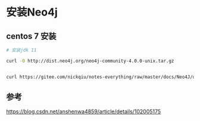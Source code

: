 # 安装Neo4j


## centos 7 安装

```bash 
# 安装jdk 11

curl -O http://dist.neo4j.org/neo4j-community-4.0.0-unix.tar.gz


curl https://gitee.com/nickqiu/notes-everything/raw/master/docs/Neo4J/docs/neo4j_install.sh | bash 

```


## 参考
https://blog.csdn.net/anshenwa4859/article/details/102005175